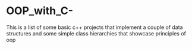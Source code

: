 # OOP_with_C-
This is a list of some basic c++ projects that implement a couple of data structures and some simple class hierarchies that showcase principles of oop
